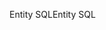<span data-ttu-id="070b8-101">Entity SQL</span><span class="sxs-lookup"><span data-stu-id="070b8-101">Entity SQL</span></span>